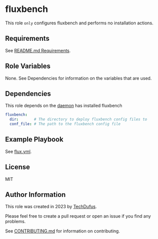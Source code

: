 fluxbench
=========

This role `only` configures fluxbench and performs no installation actions.

Requirements
------------

See [README.md Requirements](../../README.md#requirements).

Role Variables
--------------

None. See Dependencies for information on the variables that are used.

Dependencies
------------

This role depends on the [daemon](../daemon/README.md) has installed fluxbench

```yaml
fluxbench:
  dir:       # The directory to deploy fluxbench config files to
  conf_file: # The path to the fluxbench config file
```

Example Playbook
----------------

See [flux.yml](../../flux.yml).

License
-------

MIT

Author Information
------------------

This role was created in 2023 by [TechDufus](https://github.com/techdufus).

Please feel free to create a pull request or open an issue if you find any problems.

See [CONTRIBUTING.md](../../.github/CONTRIBUTING.md) for information on contributing.
